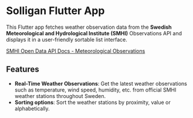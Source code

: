# Solligan Flutter App

This Flutter app fetches weather observation data from the **Swedish Meteorological and Hydrological Institute (SMHI)** Observations API and displays it in a user-friendly sortable list interface.

[SMHI Open Data API Docs - Meteorological Observations](https://opendata.smhi.se/apidocs/metobs/index.html)

## Features

- **Real-Time Weather Observations**: Get the latest weather observations such as temperature, wind speed, humidity, etc. from official SMHI weather stations throughout Sweden.
- **Sorting options**: Sort the weather stations by proximity, value or alphabetically.
